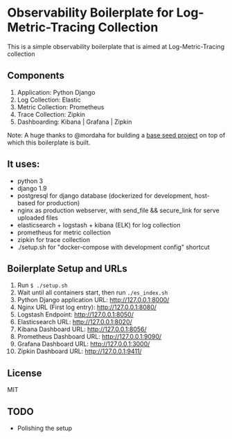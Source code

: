 # Observability Boilerplate for Log-Metric-Tracing Collection

This is a simple observability boilerplate that is aimed at Log-Metric-Tracing collection

## Components
1. Application:	Python Django
2. Log Collection: Elastic
3. Metric Collection: Prometheus
4. Trace Collection: Zipkin
5. Dashboarding: Kibana | Grafana | Zipkin

Note: A huge thanks to @mordaha for building a [base seed project](https://github.com/mordaha/django-docker-seed) on top of which this boilerplate is built.

## It uses:

- python 3
- django 1.9
- postgresql for django database (dockerized for development, host-based for production)
- nginx as production webserver, with send_file && secure_link for serve uploaded files
- elasticsearch + logstash + kibana (ELK) for log collection
- prometheus for metric collection
- zipkin for trace collection
- ./setup.sh for "docker-compose with development config" shortcut

## Boilerplate Setup and URLs

01. Run `$ ./setup.sh`
02. Wait until all containers start, then run `./es_index.sh`
03. Python Django application URL:	http://127.0.0.1:8000/
04. Nginx URL (First log entry):	http://127.0.0.1:8080/
05. Logstash Endpoint:				http://127.0.0.1:8050/
06. Elasticsearch URL:				http://127.0.0.1:8020/
07. Kibana Dashboard URL:			http://127.0.0.1:8056/
08. Prometheus Dashboard URL:		http://127.0.0.1:9090/
09. Grafana Dashboard URL:			http://127.0.0.1:3000/
10. Zipkin Dashboard URL:			http://127.0.0.1:9411/

## License

MIT

## TODO

- Polishing the setup